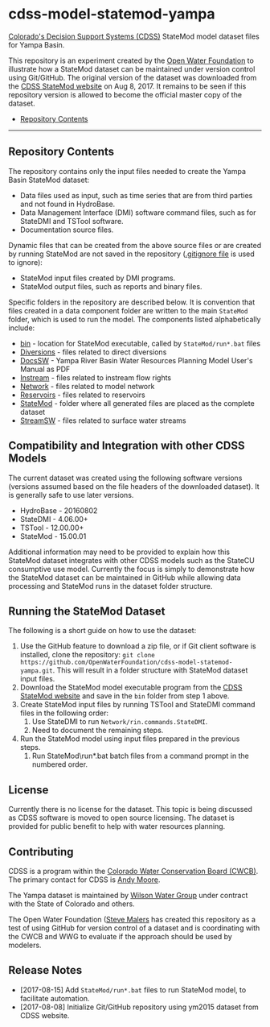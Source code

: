 # cdss-model-statemod-yampa #

[Colorado's Decision Support Systems (CDSS)](http://cdss.state.co.us) StateMod model dataset files for Yampa Basin.

This repository is an experiment created by the [Open Water Foundation](http://openwaterfoundation.org) to illustrate how a StateMod dataset can be maintained under version control using Git/GitHub.  The original version of the dataset was downloaded from the [CDSS StateMod website](http://cdss.state.co.us/Modeling/Pages/SurfaceWaterStateMod.aspx) on Aug 8, 2017.  It remains to be seen if this repository version is allowed to become the official master copy of the dataset.

* [Repository Contents](#repository-contents)
-----

<a name="repository-contents"></a>
## Repository Contents ##

The repository contains only the input files needed to create the Yampa Basin StateMod dataset:

* Data files used as input, such as time series that are from third parties and not found in HydroBase.
* Data Management Interface (DMI) software command files, such as for StateDMI and TSTool software.
* Documentation source files.

Dynamic files that can be created from the above source files or are created by running StateMod are not saved in the repository ([.gitignore file](https://github.com/OpenWaterFoundation/cdss-model-statemod-yampa/blob/master/.gitignore) is used to ignore):

* StateMod input files created by DMI programs.
* StateMod output files, such as reports and binary files.

Specific folders in the repository are described below.
It is convention that files created in a data component folder are
written to the main `StateMod` folder, which is used to run the model.  The components listed alphabetically include:

* [bin](https://github.com/OpenWaterFoundation/cdss-model-statemod-yampa/tree/master/bin) - location for StateMod executable, called by `StateMod/run*.bat` files
* [Diversions](https://github.com/OpenWaterFoundation/cdss-model-statemod-yampa/tree/master/Diversions) - files related to direct diversions
* [DocsSW](https://github.com/OpenWaterFoundation/cdss-model-statemod-yampa/tree/master/DocsSW) - Yampa River Basin Water Resources Planning Model User's Manual as PDF
* [Instream]() - files related to instream flow rights
* [Network](https://github.com/OpenWaterFoundation/cdss-model-statemod-yampa/tree/master/Network) - files related to model network
* [Reservoirs](https://github.com/OpenWaterFoundation/cdss-model-statemod-yampa/tree/master/Reservoirs) - files related to reservoirs
* [StateMod](https://github.com/OpenWaterFoundation/cdss-model-statemod-yampa/tree/master/StateMod) - folder where all generated files are placed as the complete dataset
* [StreamSW](https://github.com/OpenWaterFoundation/cdss-model-statemod-yampa/tree/master/StreamSW) - files related to surface water streams

## Compatibility and Integration with other CDSS Models ##

The current dataset was created using the following software versions (versions assumed based on the file headers of the downloaded dataset).  It is generally safe to use later versions.

* HydroBase - 20160802
* StateDMI - 4.06.00+
* TSTool - 12.00.00+
* StateMod - 15.00.01

Additional information may need to be provided to explain how this StateMod dataset integrates with other CDSS models such as the StateCU consumptive use model.
Currently the focus is simply to demonstrate how the StateMod dataset can be maintained in GitHub while allowing data processing and StateMod runs in the dataset folder structure.

## Running the StateMod Dataset ##

The following is a short guide on how to use the dataset:

1. Use the GitHub feature to download a zip file, or if Git client software is installed, clone the repository:  `git clone https://github.com/OpenWaterFoundation/cdss-model-statemod-yampa.git`.  This will result in a folder structure with StateMod dataset input files.
2. Download the StateMod model executable program from the [CDSS StateMod website](http://cdss.state.co.us/Modeling/Pages/SurfaceWaterStateMod.aspx) and save in the `bin` folder from step 1 above.
3. Create StateMod input files by running TSTool and StateDMI command files in the following order:
	1. Use StateDMI to run `Network/rin.commands.StateDMI`.
	2. Need to document the remaining steps.
4. Run the StateMod model using input files prepared in the previous steps.
	1. Run StateMod\run*.bat batch files from a command prompt in the numbered order.

## License ##

Currently there is no license for the dataset.  This topic is being discussed as CDSS software is moved to open source licensing.  The dataset is provided for public benefit to help with water resources planning.

## Contributing ##

CDSS is a program within the [Colorado Water Conservation Board (CWCB)](http://cwcb.state.co.us).  The primary contact for CDSS is [Andy Moore](mailto:andy.moore@state.co.us).

The Yampa dataset is maintained by [Wilson Water Group](http://www.wilsonwatergroup.com/) under contract with the State of Colorado and others.

The Open Water Foundation ([Steve Malers](mailto:steve.malers@openwaterfoundation.org) has created this repository as a test of using GitHub for version control of a dataset and is coordinating with the CWCB and WWG to evaluate if the approach should be used by modelers.

## Release Notes ##

* [2017-08-15] Add `StateMod/run*.bat` files to run StateMod model, to facilitate automation.
* [2017-08-08] Initialize Git/GitHub repository using ym2015 dataset from CDSS website.